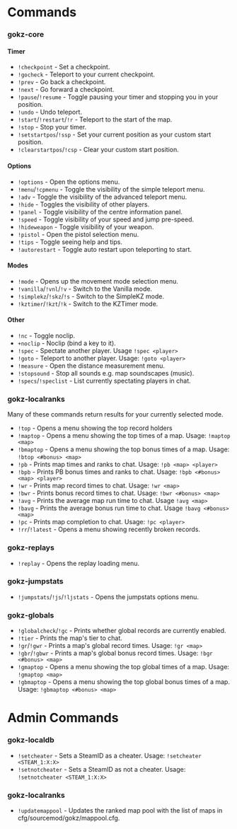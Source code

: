 # Commands

### gokz-core

#### Timer

 * ```!checkpoint``` - Set a checkpoint.
 * ```!gocheck``` - Teleport to your current checkpoint.
 * ```!prev``` - Go back a checkpoint.
 * ```!next``` - Go forward a checkpoint.
 * ```!pause```/```!resume``` - Toggle pausing your timer and stopping you in your position.
 * ```!undo``` - Undo teleport.
 * ```!start```/```!restart```/```!r``` - Teleport to the start of the map.
 * ```!stop``` - Stop your timer.
 * ```!setstartpos```/```!ssp``` - Set your current position as your custom start position.
 * ```!clearstartpos```/```!csp``` - Clear your custom start position.

#### Options

 * ```!options``` - Open the options menu.
 * ```!menu```/```!cpmenu``` - Toggle the visibility of the simple teleport menu.
 * ```!adv``` - Toggle the visibility of the advanced teleport menu.
 * ```!hide``` - Toggles the visibility of other players.
 * ```!panel``` - Toggle visibility of the centre information panel.
 * ```!speed``` - Toggle visibility of your speed and jump pre-speed.
 * ```!hideweapon``` - Toggle visibility of your weapon.
 * ```!pistol``` - Open the pistol selection menu.
 * ```!tips``` - Toggle seeing help and tips.
 * ```!autorestart``` - Toggle auto restart upon teleporting to start.
 
#### Modes

 * ```!mode``` - Opens up the movement mode selection menu.
 * ```!vanilla```/```!vnl```/```!v``` - Switch to the Vanilla mode.
 * ```!simplekz```/```!skz```/```!s``` - Switch to the SimpleKZ mode.
 * ```!kztimer```/```!kzt```/```!k``` - Switch to the KZTimer mode.

#### Other

 * ```!nc``` - Toggle noclip.
 * ```+noclip``` - Noclip (bind a key to it).
 * ```!spec``` - Spectate another player. Usage ```!spec <player>```
 * ```!goto``` - Teleport to another player. Usage: ```!goto <player>```
 * ```!measure``` - Open the distance measurement menu.
 * ```!stopsound``` - Stop all sounds e.g. map soundscapes (music).
 * ```!specs```/```!speclist``` - List currently spectating players in chat.
 
### gokz-localranks

Many of these commands return results for your currently selected mode.
 
 * ```!top``` - Opens a menu showing the top record holders
 * ```!maptop``` - Opens a menu showing the top times of a map. Usage: ```!maptop <map>```
 * ```!bmaptop``` - Opens a menu showing the top bonus times of a map. Usage: ```!btop <#bonus> <map>```
 * ```!pb``` - Prints map times and ranks to chat. Usage: ```!pb <map> <player>```
 * ```!bpb``` - Prints PB bonus times and ranks to chat. Usage: ```!bpb <#bonus> <map> <player>```
 * ```!wr``` - Prints map record times to chat. Usage: ```!wr <map>```
 * ```!bwr``` - Prints bonus record times to chat. Usage: ```!bwr <#bonus> <map>```
 * ```!avg``` - Prints the average map run time to chat. Usage ```!avg <map>```
 * ```!bavg``` - Prints the average bonus run time to chat. Usage ```!bavg <#bonus> <map>```
 * ```!pc``` - Prints map completion to chat. Usage: ```!pc <player>```
 * ```!rr```/```!latest``` - Opens a menu showing recently broken records.
 
### gokz-replays

 * ```!replay``` - Opens the replay loading menu.

### gokz-jumpstats

 * ```!jumpstats```/```!js```/```!ljstats``` - Opens the jumpstats options menu.

### gokz-globals

 * ```!globalcheck```/```!gc``` - Prints whether global records are currently enabled.
 * ```!tier``` - Prints the map's tier to chat.
 * ```!gr```/```!gwr``` - Prints a map's global record times. Usage: ```!gr <map>```
 * ```!gbr```/```!gbwr``` - Prints a map's global bonus record times. Usage: ```!bgr <#bonus> <map>```
 * ```!gmaptop``` - Opens a menu showing the top global times of a map. Usage: ```!gmaptop <map>```
 * ```!gbmaptop``` - Opens a menu showing the top global bonus times of a map. Usage: ```!gbmaptop <#bonus> <map>```

# Admin Commands

### gokz-localdb

 * ```!setcheater``` - Sets a SteamID as a cheater. Usage: ```!setcheater <STEAM_1:X:X>```
 * ```!setnotcheater``` - Sets a SteamID as not a cheater. Usage: ```!setnotcheater <STEAM_1:X:X>```

### gokz-localranks

 * ```!updatemappool``` - Updates the ranked map pool with the list of maps in cfg/sourcemod/gokz/mappool.cfg.